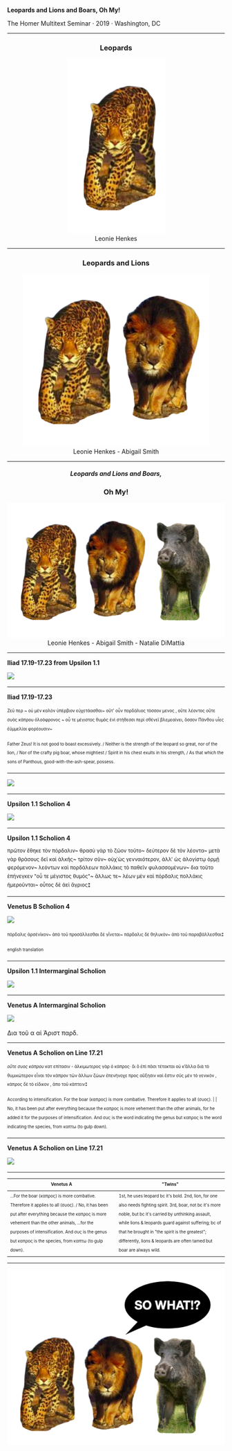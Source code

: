 

**Leopards and Lions and Boars, Oh My!**

<p>The Homer Multitext Seminar · 2019 · Washington, DC</p>



---

<div style="text-align:center"><h3>Leopards</h3></div>

<div style="text-align:center"><img src="https://github.com/hmteditors/chs2019-B/blob/master/presentation/images/real_leopard-removebg.png?raw=true/"></div>

<div style="text-align:center">Leonie Henkes</div>


---

<div style="text-align:center"><h3>Leopards and Lions</h3></div>

<div style="text-align:center"><img src="https://github.com/hmteditors/chs2019-B/blob/master/presentation/images/leo_lion-removebg.png?raw=true"/></div>

<div style="text-align:center">Leonie Henkes - Abigail Smith</div>

---

<div style="text-align:center"><h5>Leopards and Lions and Boars,</h5></div>

<div style="text-align:center"><h3>Oh My!</h3></div>

<div style="text-align:center"><img src="https://github.com/hmteditors/chs2019-B/blob/master/presentation/images/animals-removebg.png?raw=true"/></div>

<div style="text-align:center">Leonie Henkes - Abigail Smith - Natalie DiMattia</div>

---

**Iliad 17.19-17.23 from Upsilon 1.1**

<img src="http://beta.hpcc.uh.edu/scs/image/600/600/urn:cite2:hmt:e3bifolio.v1:E3_224v_225r@0.1724,0.4351,0.2996,0.1145"/>

---

**Iliad 17.19-17.23**

<sub><sup>Ζεῦ περ ~ οὐ μὲν καλὸν ὑπέρβιον εὐχετάασθαι~ οὔτ' οὖν πορδάλιος τόσσον μενος , οὔτε λέοντος οὔτε συὸς κάπρου ὀλοόφρονος ~ οὗ τε μέγιστος θυμὸς ἐνὶ στήθεσσι περὶ σθένεϊ βλεμεαίνει, ὅσσον Πάνθου υἷες ἐϋμμελίαι φορέουσιν~</sup></sub>

<sub><sup>Father Zeus! It is not good to boast excessively. /
Neither is the strength of the leopard so great, nor of the lion, /
Nor of the crafty pig boar, whose mightiest /
Spirit in his chest exults in his strength, /
As that which the sons of Panthous, good-with-the-ash-spear, possess.</sup></sub>

---

<img src="http://beta.hpcc.uh.edu/scs/image/500/500/urn:cite2:hmt:e3bifolio.v1:E3_224v_225r@0.2323,0.4548,0.07793,0.02766"/>

---

**Upsilon 1.1 Scholion 4**

<img src="http://beta.hpcc.uh.edu/scs/image/500/500/urn:cite2:hmt:e3bifolio.v1:E3_224v_225r@0.004203,0.3349,0.1603,0.2810"/>

---

**Upsilon 1.1 Scholion 4**

<sup>πρῶτον ἔθηκε τὸν πόρδαλιν~ θρασὺ γὰρ τὸ ζῶον τοῦτο~ δεύτερον δὲ τὸν λέοντα~ μετὰ γὰρ θράσους δεῖ καὶ ἀλκῆς~ τρίτον σῦν~ οὐχ᾽ὡς γενναιότερον, ἀλλ' ὡς ἀλογίστῳ ὁρμῇ φερόμενον~ λεόντων καὶ πορδάλεων πολλάκις τὸ παθεῖν φυλασσομένων~ δια τοῦτο ἐπήνεγκεν "οὗ τε μέγιστος θυμός"~ ἄλλως τε~ λέων μὲν καὶ πόρδαλις πολλάκις ἡμεροῦνται~ οὗτος δὲ ἀεὶ ἄγριος⁑</sup>

---

**Venetus B Scholion 4**

<img src="http://beta.hpcc.uh.edu/scs/image/400/400/urn:cite2:hmt:vbbifolio.v1:vb_231v_232r@0.03423,0.3517,0.1518,0.2686"/>


<sub><sup>πόρδαλις ἀρσένϊκον~ ἀπὸ τοῦ προσάλλεσθαι δὲ γΐνεται~ πάρδαλις δὲ θηλυκὸν~ ἀπὸ τοῦ παραβάλλεσθαι⁑</sup></sub>

<sub><sup>english translation</sup></sub>

---

**Upsilon 1.1 Intermarginal Scholion**

<img src="http://beta.hpcc.uh.edu/scs/image/500/400/urn:cite2:hmt:e3bifolio.v1:E3_224v_225r@0.1579,0.4501,0.02990,0.08420"/>

---

**Venetus A Intermarginal Scholion**

<img src="http://beta.hpcc.uh.edu/scs/image/400/400/urn:cite2:hmt:vaimg.2017a:VA223VN_0725@0.4392,0.5960,0.05637,0.03804"/>

Δια τοῦ α αἱ Ἀριστ παρδ.

---

**Venetus A Scholion on Line 17.21**

<sub><sup>*οὔτε συος κάπρου* κατ επίτασιν - ἀλκιμωτερος γὰρ ὁ κάπρος· δι ὃ ἐπὶ πᾶσι τέτακται οὐ κ’ἄλλα διὰ τὸ θυμικώτερον εἶναι τὸν κάπρον τῶν ἄλλων ζώων ἐπενήνοχε προς αὔξησιν καὶ ἔστιν σῦς μὲν τὸ γενικὸν , κάπρος δὲ τὸ εἰδικον , ἀπο τοῦ κάπτειν⁑</sup></sub>

<sub><sup>According to intensification.  For the boar (καπρος) is more combative. Therefore it applies to all (συος). | | No, it has been put after everything because the καπρος is more vehement than the other animals, for he added it for the purposes of intensification. And συς is the word indicating the genus but καπρος is the word indicating the species, from καπτω (to gulp down).</sup></sub>

---

**Venetus A Scholion on Line 17.21**

<img src="http://beta.hpcc.uh.edu/scs/image/500/500/urn:cite2:hmt:vaimg.2017a:VA223VN_0725@0.235,0.7192,0.658,0.0383"/>

---

| <sub><sup>Venetus A</sub></sup> | <sub><sup>"Twins" </sub></sup> |
|-----------------|-----------------|
| <sub><sup>...For the boar (καπρος) is more combative. Therefore it applies to all (συος). / No, it has been put after everything because the καπρος is more vehement than the other animals, ...for the purposes of intensification. And συς is the genus but καπρος is the species, from καπτω (to gulp down).</sup></sub> | <sub><sup>1st, he uses leopard bc it's bold. 2nd, lion, for one also needs fighting spirit. 3rd, boar, not bc it's more noble, but bc it's carried by unthinking assault, while lions & leopards guard against suffering; bc of that he brought in "the spirit is the greatest"; differently, lions & leopards are often tamed but boar are always wild.</sup></sub> |

---
<div style="text-align:center"><img src="https://github.com/hmteditors/chs2019-B/blob/master/presentation/images/so_what.png?raw=true"/></div>
